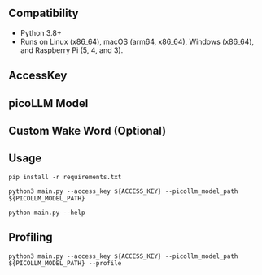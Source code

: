 ## Compatibility

- Python 3.8+
- Runs on Linux (x86_64), macOS (arm64, x86_64), Windows (x86_64), and Raspberry Pi (5, 4, and 3).

## AccessKey

## picoLLM Model

## Custom Wake Word (Optional)

## Usage

```console
pip install -r requirements.txt
```

```console
python3 main.py --access_key ${ACCESS_KEY} --picollm_model_path ${PICOLLM_MODEL_PATH} 
```

```console
python main.py --help
```

## Profiling

```console
python3 main.py --access_key ${ACCESS_KEY} --picollm_model_path ${PICOLLM_MODEL_PATH} --profile 
```

